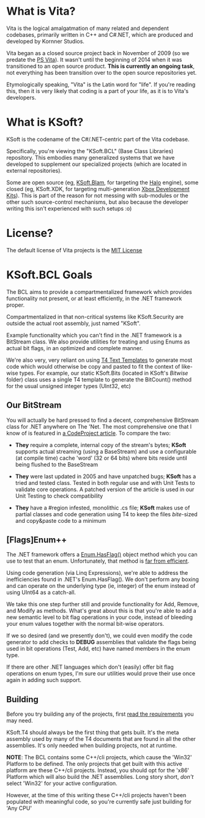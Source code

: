 # What is Vita?
Vita is the logical amalgatmation of many related and dependent codebases, primarily written in C++ and C#.NET, which are produced and developed by Kornner Studios.

Vita began as a closed source project back in November of 2009 (so we predate the [PS Vita][WikiPSVita]). It wasn't until the beginning of 2014 when it was transitioned to an open source product. **This is currently an ongoing task**, not everything has been transition over to the open source repositories yet.

Etymologically speaking, "Vita" is the Latin word for "life". If you're reading this, then it is very likely that coding is a part of your life, as it is to Vita's developers.

[WikiPSVita]: http://en.wikipedia.org/wiki/PlayStation_Vita#Post-announcement

# What is KSoft?
KSoft is the codename of the C#/.NET-centric part of the Vita codebase.

Specifically, you're viewing the "KSoft.BCL" (Base Class Libraries) repository. This embodies many generalized systems that we have developed to supplement our specialized projects (which are located in external repositories).

Some are open source (eg, [KSoft.Blam][KSoftBlam], for targeting the [Halo][WikiHaloFPS] engine), some closed (eg, KSoft.XDK, for targeting multi-generation [Xbox Development Kits][WikiXDK]). This is part of the reason for not messing with sub-modules or the other such source-control mechanisms, but also because the developer writing this isn't experienced with such setups :o)

[KSoftBlam]: https://github.com/KornnerStudios/KSoft.Blam
[WikiHaloFPS]: http://en.wikipedia.org/wiki/Halo_%28series%29#Original_trilogy
[WikiXDK]: http://en.wikipedia.org/wiki/Xbox_Development_Kit

# License?
The default license of Vita projects is the [MIT License][LicenseMIT]

[LicenseMIT]: http://www.linfo.org/mitlicense.html

# KSoft.BCL Goals
The BCL aims to provide a compartmentalized framework which provides functionality not present, or at least efficiently, in the .NET framework proper.

Compartmentalized in that non-critical systems like KSoft.Security are outside the actual root assembly, just named "KSoft".

Example functionality which you can't find in the .NET framework is a BitStream class. We also provide utilities for treating and using Enums as actual bit flags, in an optimized and complete manner.

We're also very, very reliant on using [T4 Text Templates][MsdnT4] to generate most code which would otherwise be copy and pasted to fit the context of like-wise types. For example, our static KSoft.Bits (located in KSoft's _Bitwise_ folder) class uses a single T4 template to generate the BitCount() method for the usual unsigned integer types (UInt32, etc)

[MsdnT4]: http://msdn.microsoft.com/en-us/library/bb126445.aspx

## Our BitStream
You will actually be hard pressed to find a decent, comprehensive BitStream class for .NET anywhere on The 'Net. The most comprehensive one that I know of is featured in [a CodeProject article][CodeProjectBitStream]. To compare the two:

* **They** require a complete, internal copy of the stream's bytes; **KSoft** supports actual streaming (using a BaseStream) and use a configurable (at compile time) cache 'word' (32 or 64 bits) where bits reside until being flushed to the BaseStream

* **They** were last updated in 2005 and have unpatched bugs; **KSoft** has a tried and tested class. Tested in both regular use and with Unit Tests to validate core operations. A patched version of the article is used in our Unit Testing to check compatibility

* **They** have a #region infested, monolithic .cs file; **KSoft** makes use of partial classes and code generation using T4 to keep the files _bite_-sized and copy&paste code to a minimum

[CodeProjectBitStream]: http://www.codeproject.com/Articles/12261/A-BitStream-Class-for-the-NET-Framework

## [Flags]Enum++
The .NET framework offers a [Enum.HasFlag()][EnumHasFlagMsdn] object method which you can use to test that an enum. Unfortunately, that method is [far from efficient][EnumHasFlagSO].

Using code generation (via Linq Expressions), we're able to address the inefficiencies found in .NET's Enum.HasFlag(). We don't perform any boxing and can operate on the underlying type (ie, integer) of the enum instead of using UInt64 as a catch-all.

We take this one step further still and provide functionality for Add, Remove, and Modify as methods. What's great about this is that you're able to add a new semantic level to bit flag operations in your code, instead of bleeding your enum values together with the normal bit-wise operators.

If we so desired (and we presently don't), we could even modify the code generator to add checks to **DEBUG** assemblies that validate the flags being used in bit operations (Test, Add, etc) have named members in the enum type.

If there are other .NET languages which don't (easily) offer bit flag operations on enum types, I'm sure our utilities would prove their use once again in adding such support.

[EnumHasFlagMsdn]: http://msdn.microsoft.com/en-us/library/system.enum.hasflag%28v=vs.110%29.aspx
[EnumHasFlagSO]: http://stackoverflow.com/questions/7368652/what-is-it-that-makes-enum-hasflag-so-slow

## Building
Before you try building any of the projects, first [read the requirements](https://bitbucket.org/KornnerStudios/ksoft/wiki/Requirements) you may need.

KSoft.T4 should always be the first thing that gets built. It's the meta assembly used by many of the T4 documents that are found in all the other assemblies. It's only needed when building projects, not at runtime.

**NOTE**: The BCL contains some C++/cli projects, which cause the 'Win32' Platform to be defined. The only projects that get built with this active platform are these C++/cli projects. Instead, you should opt for the 'x86' Platform which will also build the .NET assemblies. Long story short, *don't* select 'Win32' for your active configuration.

However, at the time of this writing these C++/cli projects haven't been populated with meaningful code, so you're currently safe just building for 'Any CPU'